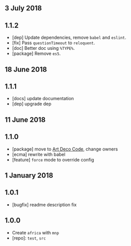 ## 3 July 2018

## 1.1.2

- [dep] Update dependencies, remove `babel` and `eslint`.
- [fix] Pass `questionTimeout` to `reloquent`.
- [doc] Better doc using `%TYPE%`.
- [package] Remove `es5`.

## 18 June 2018

## 1.1.1

- [docs] update documentation
- [dep] upgrade dep

## 11 June 2018

## 1.1.0

- [package] move to [Art Deco Code](https://artdeco.bz), change owners
- [ecma] rewrite with babel
- [feature] `force` mode to override config

## 1 January 2018

## 1.0.1

- [bugfix] readme description fix

## 1.0.0

- Create `africa` with `mnp`
- [repo]: `test`, `src`
